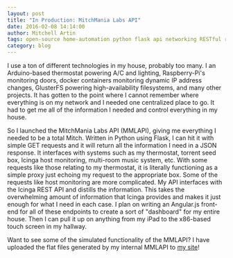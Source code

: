 ```yaml
---
layout: post
title: "In Production: MitchMania Labs API"
date: 2016-02-08 14:14:00
author: Mitchell Artin
tags: open-source home-automation python flask api networking RESTful releases
category: blog
---
```

I use a ton of different technologies in my house, probably too many.  I an Arduino-based thermostat powering A/C and lighting, Raspberry-Pi's monitoring doors, docker containers monitoring dynamic IP address changes, GlusterFS powering high-availability filesystems, and many other projects.  It has gotten to the point where I cannot remember where everything is on my network and I needed one centralized place to go.  It had to get me all of the information I needed and control everything in my house.

So I launched the MitchMania Labs API (MMLAPI), giving me everything I needed to be a total Mitch.  Written in Python using Flask, I can hit it with simple GET requests and it will return all the information I need in a JSON response.  It interfaces with systems such as my thermostat, torrent seed box, Icinga host monitoring, multi-room music system, etc.  With some requests like those relating to my thermostat, it is literally functioning as a simple proxy just echoing my request to the appropriate box.  Some of the requests like host monitoring are more complicated.  My API interfaces with the Icinga REST API and distills the information.  This takes the overwhelming amount of information that Icinga provides and makes it just enough for what I need in each case.  I plan on writing an Angular.js front-end for all of these endpoints to create a sort of "dashboard" for my entire house.  Then I can pull it up on anything from my iPad to the x86-based touch screen in my hallway.

Want to see some of the simulated functionality of the MMLAPI?  I have uploaded the flat files generated by my internal MMLAPI to [my site](https://mitchmania.com/api/)!